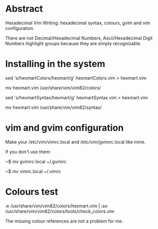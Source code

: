 # Abstract
Hexadecimal Vim Writing: hexadecimal syntax, colours, gvim and vim configuration.

  There are not Decimal/Hexadecimal Numbers, Ascii/Hexadecimal Digit Numbers
highlight groups because they are simply recognizable.


# Installing in the system
sed 's/hexmartColors/hexmart/g' hexmartColors.vim > hexmart.vim

mv hexmart.vim /usr/share/vim/vim82/colors/

sed 's/hexmartSyntax/hexmart/g' hexmartSyntax.vim > hexmart.vim

mv hexmart.vim /usr/share/vim/vim82/syntax/


# vim and gvim configuration
Make your /etc/vim/vimrc.local and /etc/vim/gvimrc.local like mine.

  If you don't use them:

~$ mv gvimrc.local ~/.gvimrc

~$ mv vimrc.local  ~/.vimrc

 
# Colours test
:e /usr/share/vim/vim82/colors/hexmart.vim | :so /usr/share/vim/vim82/colors/tools/check_colors.vim

The missing colour references are not a problem for me.

